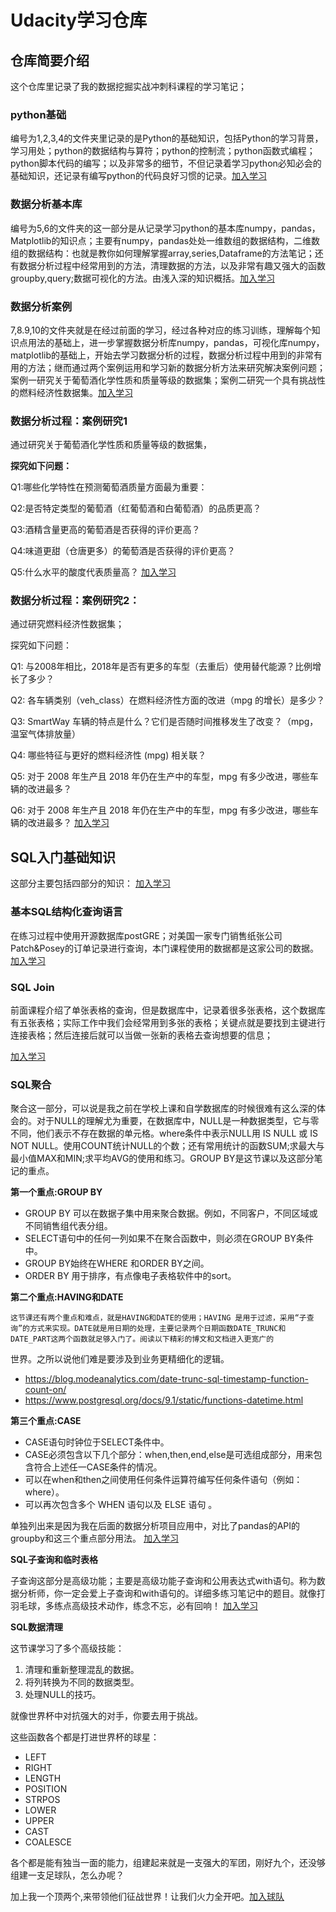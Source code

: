 # Udacity学习仓库



## 仓库简要介绍

这个仓库里记录了我的数据挖掘实战冲刺科课程的学习笔记；

### python基础

编号为1,2,3,4的文件夹里记录的是Python的基础知识，包括Python的学习背景，学习用处；python的数据结构与算符；python的控制流；python函数式编程；python脚本代码的编写；以及非常多的细节，不但记录着学习python必知必会的基础知识，还记录有编写python的代码良好习惯的记录。[加入学习](https://github.com/KingfaLuis/Udacity/tree/master/1_python_foundamention)

### 数据分析基本库

编号为5,6的文件夹的这一部分是从记录学习python的基本库numpy，pandas，Matplotlib的知识点；主要有numpy，pandas处处一维数组的数据结构，二维数组的数据结构：也就是教你如何理解掌握array,series,Dataframe的方法笔记；还有数据分析过程中经常用到的方法，清理数据的方法，以及非常有趣又强大的函数groupby,query;数据可视化的方法。由浅入深的知识概括。[加入学习](https://github.com/KingfaLuis/Udacity/tree/master/2_python_control%20flow)

### 数据分析案例

7,8.9,10的文件夹就是在经过前面的学习，经过各种对应的练习训练，理解每个知识点用法的基础上，进一步掌握数据分析库numpy，pandas，可视化库numpy，matplotlib的基础上，开始去学习数据分析的过程，数据分析过程中用到的非常有用的方法；继而通过两个案例运用和学习新的数据分析方法来研究解决案例问题；案例一研究关于葡萄酒化学性质和质量等级的数据集；案例二研究一个具有挑战性的燃料经济性数据集。[加入学习](https://github.com/KingfaLuis/Udacity/tree/master/3_python_function)


### 数据分析过程：案例研究1

通过研究关于葡萄酒化学性质和质量等级的数据集，

**探究如下问题：**

Q1:哪些化学特性在预测葡萄酒质量方面最为重要：

Q2:是否特定类型的葡萄酒（红葡萄酒和白葡萄酒）的品质更高？

Q3:酒精含量更高的葡萄酒是否获得的评价更高？

Q4:味道更甜（仓唐更多）的葡萄酒是否获得的评价更高？

Q5:什么水平的酸度代表质量高？
[加入学习](https://github.com/KingfaLuis/Udacity/tree/master/8_Data%20analysis%20process_case%201/0_%E6%A1%88%E4%BE%8B%E4%B8%80%E6%95%B4%E7%90%86)



### 数据分析过程：案例研究2：

通过研究燃料经济性数据集；

探究如下问题：

Q1: 与2008年相比，2018年是否有更多的车型（去重后）使用替代能源？比例增长了多少？

Q2: 各车辆类别（veh_class）在燃料经济性方面的改进（mpg 的增长）是多少？

Q3: SmartWay 车辆的特点是什么？它们是否随时间推移发生了改变？（mpg，温室气体排放量）

Q4: 哪些特征与更好的燃料经济性 (mpg) 相关联？

Q5: 对于 2008 年生产且 2018 年仍在生产中的车型，mpg 有多少改进，哪些车辆的改进最多？

Q6: 对于 2008 年生产且 2018 年仍在生产中的车型，mpg 有多少改进，哪些车辆的改进最多？ 
[加入学习](https://github.com/KingfaLuis/Udacity/tree/master/9_Data%20analysis%20process_case%20two)


## SQL入门基础知识

这部分主要包括四部分的知识：
[加入学习]()
### 基本SQL结构化查询语言

在练习过程中使用开源数据库postGRE；对美国一家专门销售纸张公司Patch&Posey的订单记录进行查询，本门课程使用的数据都是这家公司的数据。
[加入学习]()

### SQL Join

前面课程介绍了单张表格的查询，但是数据库中，记录着很多张表格，这个数据库有五张表格；实际工作中我们会经常用到多张的表格；关键点就是要找到主键进行连接表格；然后连接后就可以当做一张新的表格去查询想要的信息；

[加入学习](https://github.com/KingfaLuis/Udacity/tree/master/11_SQL/0_sql_join)


### SQL聚合

聚合这一部分，可以说是我之前在学校上课和自学数据库的时候很难有这么深的体会的。对于NULL的理解尤为重要，在数据库中，NULL是一种数据类型，它与零不同，他们表示不存在数据的单元格。where条件中表示NULL用 IS NULL 或 IS NOT NULL。使用COUNT统计NULL的个数；还有常用统计的函数SUM;求最大与最小值MAX和MIN;求平均AVG的使用和练习。GROUP BY是这节课以及这部分笔记的重点。

**第一个重点:GROUP BY**

- GROUP BY 可以在数据子集中用来聚合数据。例如，不同客户，不同区域或不同销售组代表分组。
- SELECT语句中的任何一列如果不在聚合函数中，则必须在GROUP BY条件中。
- GROUP BY始终在WHERE 和ORDER BY之间。
- ORDER BY 用于排序，有点像电子表格软件中的sort。

**第二个重点:HAVING和DATE**

	这节课还有两个重点和难点，就是HAVING和DATE的使用；HAVING 是用于过滤，采用“子查询”的方式来实现。DATE就是用日期的处理，主要记录两个日期函数DATE_TRUNC和DATE_PART这两个函数就足够入门了。阅读以下精彩的博文和文档进入更宽广的

世界。之所以说他们难是要涉及到业务更精细化的逻辑。

- https://blog.modeanalytics.com/date-trunc-sql-timestamp-function-count-on/
- https://www.postgresql.org/docs/9.1/static/functions-datetime.html

**第三个重点:CASE**

- CASE语句时钟位于SELECT条件中。
- CASE必须包含以下几个部分：when,then,end,else是可选组成部分，用来包含符合上述任一CASE条件的情况。
- 可以在when和then之间使用任何条件运算符编写任何条件语句（例如：where）。
- 可以再次包含多个 WHEN 语句以及 ELSE 语句 。

单独列出来是因为我在后面的数据分析项目应用中，对比了pandas的API的groupby和这三个重点部分用法。
[加入学习]()



**SQL子查询和临时表格**

子查询这部分是高级功能；主要是高级功能子查询和公用表达式with语句。称为数据分析师，你一定会爱上子查询和with语句的。详细多练习笔记中的题目。就像打羽毛球，多练点高级技术动作，练念不忘，必有回响！
[加入学习]()



**SQL数据清理**

这节课学习了多个高级技能：

1. 清理和重新整理混乱的数据。
2. 将列转换为不同的数据类型。
3. 处理NULL的技巧。

就像世界杯中对抗强大的对手，你要去用于挑战。

这些函数各个都是打进世界杯的球星：

- LEFT
- RIGHT
- LENGTH
- POSITION
- STRPOS
- LOWER
- UPPER
- CAST
- COALESCE

各个都是能有独当一面的能力，组建起来就是一支强大的军团，刚好九个，还没够组建一支足球队，怎么办呢？

加上我一个顶两个,来带领他们征战世界！让我们火力全开吧。[加入球队]()

